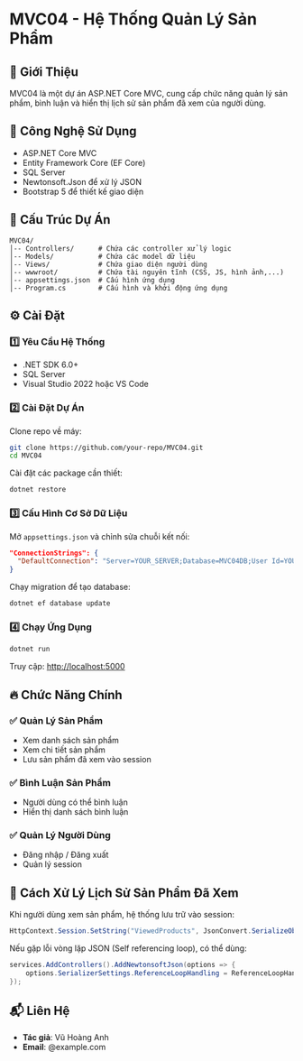 # MVC04 - Hệ Thống Quản Lý Sản Phẩm

## 📌 Giới Thiệu
MVC04 là một dự án ASP.NET Core MVC, cung cấp chức năng quản lý sản phẩm, bình luận và hiển thị lịch sử sản phẩm đã xem của người dùng.

## 🚀 Công Nghệ Sử Dụng
- ASP.NET Core MVC
- Entity Framework Core (EF Core)
- SQL Server
- Newtonsoft.Json để xử lý JSON
- Bootstrap 5 để thiết kế giao diện

## 📂 Cấu Trúc Dự Án
```
MVC04/
│-- Controllers/      # Chứa các controller xử lý logic
│-- Models/           # Chứa các model dữ liệu
│-- Views/            # Chứa giao diện người dùng
│-- wwwroot/          # Chứa tài nguyên tĩnh (CSS, JS, hình ảnh,...)
│-- appsettings.json  # Cấu hình ứng dụng
│-- Program.cs        # Cấu hình và khởi động ứng dụng
```

## ⚙️ Cài Đặt

### 1️⃣ Yêu Cầu Hệ Thống
- .NET SDK 6.0+
- SQL Server
- Visual Studio 2022 hoặc VS Code

### 2️⃣ Cài Đặt Dự Án
Clone repo về máy:
```sh
git clone https://github.com/your-repo/MVC04.git
cd MVC04
```
Cài đặt các package cần thiết:
```sh
dotnet restore
```

### 3️⃣ Cấu Hình Cơ Sở Dữ Liệu
Mở `appsettings.json` và chỉnh sửa chuỗi kết nối:
```json
"ConnectionStrings": {
  "DefaultConnection": "Server=YOUR_SERVER;Database=MVC04DB;User Id=YOUR_USER;Password=YOUR_PASSWORD;"
}
```
Chạy migration để tạo database:
```sh
dotnet ef database update
```

### 4️⃣ Chạy Ứng Dụng
```sh
dotnet run
```
Truy cập: [http://localhost:5000](http://localhost:5000)

## 🔥 Chức Năng Chính
### ✅ Quản Lý Sản Phẩm
- Xem danh sách sản phẩm
- Xem chi tiết sản phẩm
- Lưu sản phẩm đã xem vào session

### ✅ Bình Luận Sản Phẩm
- Người dùng có thể bình luận
- Hiển thị danh sách bình luận

### ✅ Quản Lý Người Dùng
- Đăng nhập / Đăng xuất
- Quản lý session

## 📜 Cách Xử Lý Lịch Sử Sản Phẩm Đã Xem
Khi người dùng xem sản phẩm, hệ thống lưu trữ vào session:
```csharp
HttpContext.Session.SetString("ViewedProducts", JsonConvert.SerializeObject(viewedProducts));
```
Nếu gặp lỗi vòng lặp JSON (Self referencing loop), có thể dùng:
```csharp
services.AddControllers().AddNewtonsoftJson(options => {
    options.SerializerSettings.ReferenceLoopHandling = ReferenceLoopHandling.Ignore;
});
```

## 📬 Liên Hệ
- **Tác giả**: Vũ Hoàng Anh
- **Email**: @example.com

